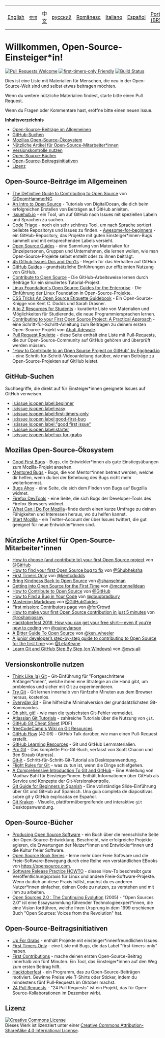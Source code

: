 <table>
    <tr>
        <!-- Do not translate this table -->
        <td><a href="./README.md"> English </a></td>
        <td><a href="./README-BN.md"> বাংলা </a></td>
        <td><a href="./README-CN.md"> 中文 </a></td>
        <td><a href="./README-RU.md"> русский </a></td>
        <td><a href="./README-RO.md"> Românesc </a></td>
        <td><a href="./README-IT.md"> Italiano </a></td>
        <td><a href="./README-ES.md"> Español </a></td>
        <td><a href="./README-pt-BR.md"> Português (BR) </a></td>
        <td><a href="./README-DE.md"> Deutsch </a></td>
        <td><a href="./README-GR.md"> Ελληνικά </a></td>
        <td><a href="./README-FR.md"> Français </a></td>
        <td><a href="./README-TR.md"> Turkish </a></td>
        <td><a href="./README-TR.md"> 한국어 </a></td>
    </tr>
</table>

# Willkommen, Open-Source-Einsteiger\*in!

[![Pull Requests Welcome](https://img.shields.io/badge/PRs-welcome-brightgreen.svg?style=flat)](http://makeapullrequest.com)
[![first-timers-only Friendly](https://img.shields.io/badge/first--timers--only-friendly-blue.svg)](http://www.firsttimersonly.com/)
[![Build Status](https://travis-ci.org/freeCodeCamp/how-to-contribute-to-open-source.svg?branch=master)](https://travis-ci.org/freeCodeCamp/how-to-contribute-to-open-source)

Dies ist eine Liste mit Materialien für Menschen, die neu in der
Open-Source-Welt sind und selbst etwas beitragen möchten.

Wenn du weitere nützliche Materialien findest, starte bitte einen Pull Request.

Wenn du Fragen oder Kommentare hast, eröffne bitte einen neuen Issue.

**Inhaltsverzeichnis**

- [Open-Source-Beiträge im Allgemeinen](#open-source-beiträge-im-allgemeinen)
- [GitHub-Suchen](#github-suchen)
- [Mozillas Open-Source-Ökosystem](#mozillas-open-source-ökosystem)
- [Nützliche Artikel für Open-Source-Mitarbeiter\*innen](#nützliche-artikel-für-open-source-mitarbeiter*innen)
- [Versionskontrolle nutzen](#versionskontrolle-nutzen)
- [Open-Source-Bücher](#open-source-bücher)
- [Open-Source-Beitragsinitiativen](#open-source-beitragsinitiativen)
- [Lizenz](#lizenz)

## Open-Source-Beiträge im Allgemeinen

- [The Definitive Guide to Contributing to Open Source](https://medium.freecodecamp.org/the-definitive-guide-to-contributing-to-open-source-900d5f9f2282) von [@DoomHammerNG](https://twitter.com/DoomHammerNG)
- [An Intro to Open Source](https://www.digitalocean.com/community/tutorial_series/an-introduction-to-open-source) - Tutorials von DigitalOcean, die dich beim
  erfolgreichen Erstellen von Beiträgen auf GitHub anleiten.
- [Issuehub.io](http://issuehub.io/) - ein Tool, um auf GitHub nach Issues mit speziellen Labeln und Sprachen zu suchen.
- [Code Triage](https://www.codetriage.com/) - noch ein sehr schönes Tool, um nach Sprache sortiert beliebte Repositorys und Issues zu finden. -
  [Awesome-for-beginners](https://github.com/MunGell/awesome-for-beginners) - ein GitHub-Repository, das Projekte mit guten Einsteiger\*innen-Bugs sammelt und
  mit entsprechenden Labels versieht.
- [Open Source Guides](https://opensource.guide/) - eine Sammlung von Materialien für Einzelpersonen, Gruppen und Unternehmen, die lernen wollen, wie man
  Open-Source-Projekte selbst erstellt oder zu ihnen beiträgt.
- [45 Github Issues Dos and Don’ts](https://hackernoon.com/45-github-issues-dos-and-donts-dfec9ab4b612) - Regeln für das Verhalten auf GitHub
- [GitHub Guides](https://guides.github.com/) - grundsätzliche Einführungen zur effizienten Nutzung von GitHub.
- [Contribute to Open Source](https://github.com/danthareja/contribute-to-open-source) - Die GitHub-Arbeitsweise lernen durch Beiträge für ein simuliertes Tutorial-Projekt.
- [Linux Foundation's Open Source Guides for the Enterprise](https://www.linuxfoundation.org/resources/open-source-guides/) - Die Einführung der Linux
  Foundation in Open-Source-Projekte.
- [CSS Tricks An Open Source Etiquette Guidebook](https://css-tricks.com/open-source-etiquette-guidebook/) - Ein Open-Source-Knigge von Kent C. Dodds und Sarah Drasner.
- [A to Z Resources for Students](https://github.com/dipakkr/A-to-Z-Resources-for-Students) - kuratierte Liste von Materialien und Möglichkeiten für
  Studierende, die neue Programmiersprachen lernen.
- [Contributing to your First Open Source Project: A Practical
  Approach](https://blog.devcenter.co/contributing-to-your-first-open-source-project-a-practical-approach-1928c4cbdae) - eine Schritt-für-Schritt-Anleitung zum
  Beitragen zu deinem ersten Open-Source-Projekt von [Abati Adewale](https://www.acekyd.com).
- [Pull Request Roulette](http://www.pullrequestroulette.com/) - diese Seite enthält eine Liste mit Pull-Requests, die zur Open-Source-Community auf GitHub
  gehören und überprüft werden müssen.
- ["How to Contribute to an Open Source Project on GitHub" by Egghead.io](https://egghead.io/courses/how-to-contribute-to-an-open-source-project-on-github) -
  eine Schritt-für-Schritt-Videoanleitung darüber, wie man Beiträge zu Open-Source-Projekten auf GitHub leistet.

## GitHub-Suchen

Suchbegriffe, die direkt auf für Einsteiger\*innen geeignete Issues auf GitHub verweisen.

- [is:issue is:open label:beginner](https://github.com/search?utf8=%E2%9C%93&q=is%3Aissue+is%3Aopen+label%3Abeginner)
- [is:issue is:open label:easy](https://github.com/search?utf8=%E2%9C%93&q=is%3Aissue+is%3Aopen+label%3Aeasy)
- [is:issue is:open label:first-timers-only](https://github.com/search?utf8=%E2%9C%93&q=is%3Aissue+is%3Aopen+label%3Afirst-timers-only)
- [is:issue is:open label:good-first-bug](https://github.com/search?utf8=%E2%9C%93&q=is%3Aissue+is%3Aopen+label%3Agood-first-bug)
- [is:issue is:open label:"good first issue"](https://github.com/search?utf8=%E2%9C%93&q=is%3Aissue+is%3Aopen+label%3A"good+first+issue")
- [is:issue is:open label:starter](https://github.com/search?utf8=%E2%9C%93&q=is%3Aissue+is%3Aopen+label%3Astarter)
- [is:issue is:open label:up-for-grabs](https://github.com/search?utf8=%E2%9C%93&q=is%3Aissue+is%3Aopen+label%3Aup-for-grabs)

## Mozillas Open-Source-Ökosystem

- [Good First Bugs](https://bugzil.la/sw:%22[good%20first%20bug]%22&limit=0) - Bugs, die Entwickler\*innen als gute Einstiegsübungen zum Mozilla-Projekt
  ansehen.
- [Mentored Bugs](https://bugzilla.mozilla.org/buglist.cgi?quicksearch=mentor%3A%40) - Bugs, die von Mentor\*innen betreut werden, welche dir helfen, wenn du bei
  der Behebung des Bugs nicht mehr weiterkommst.
- [Bugs Ahoy](http://www.joshmatthews.net/bugsahoy/) - eine Seite, die sich dem Finden von Bugs auf Bugzilla widmet.
- [Firefox DevTools](http://firefox-dev.tools/) - eine Seite, die sich Bugs der Developer-Tools des Firefox-Browsers widmet.
- [What Can I Do For Mozilla](http://whatcanidoformozilla.org/) - finde durch einen kurze Umfrage zu deinen Fähigkeiten und
  Interessen heraus, wo du helfen kannst.
- [Start Mozilla](https://twitter.com/StartMozilla) - ein Twitter-Account der über Issues twittert, die gut geeignet für neue Entwickler\*innen sind.

## Nützliche Artikel für Open-Source-Mitarbeiter\*innen

- [How to choose (and contribute to) your first Open Source project](https://github.com/collections/choosing-projects) von [@GitHub](https://github.com/github)
- [How to find your first Open Source bug to fix](https://medium.freecodecamp.org/finding-your-first-open-source-project-or-bug-to-work-on-1712f651e5ba#.slc8i2h1l) von [@Shubheksha](https://github.com/Shubheksha)
- [First Timers Only](https://kentcdodds.com/blog/first-timers-only) von [@kentcdodds](https://github.com/kentcdodds)
- [Bring Kindness Back to Open Source](http://www.hanselman.com/blog/BringKindnessBackToOpenSource.aspx) von [@shanselman](https://github.com/shanselman)
- [Getting into Open Source for the First Time](https://www.nearform.com/blog/getting-into-open-source-for-the-first-time/) von [@mcdonnelldean](https://github.com/mcdonnelldean)
- [How to Contribute to Open Source](https://opensource.guide/how-to-contribute/) von [@GitHub](https://github.com/github)
- [How to Find a Bug in Your Code](https://8thlight.com/blog/doug-bradbury/2016/06/29/how-to-find-bug-in-your-code.html) von [@dougbradbury](https://twitter.com/dougbradbury)
- [Mastering Markdown](https://guides.github.com/features/mastering-markdown/) von [@GitHubGuides](https://guides.github.com/)
- [First mission: Contributors page](https://medium.com/@forCrowd/first-mission-contributors-page-df24e6e70705#.2v2g0no29) von [@forCrowd](https://github.com/forCrowd)
- [How to make your first Open Source contribution in just 5 minutes](https://medium.freecodecamp.org/how-to-make-your-first-open-source-contribution-in-just-5-minutes-aaad1fc59c9a) von [@roshanjossey](https://medium.freecodecamp.org/@roshanjossey)
- [Hacktoberfest 2018: How you can get your free shirt — even if you’re new to coding](https://medium.freecodecamp.org/hacktoberfest-2018-how-you-can-get-your-free-shirt-even-if-youre-new-to-coding-96080dd0b01b) von [@quincylarson](https://medium.freecodecamp.org/@quincylarson)
- [A Bitter Guide To Open Source](https://medium.com/codezillas/a-bitter-guide-to-open-source-a8e3b6a3c1c4) von [@ken_wheeler](https://medium.com/@ken_wheeler)
- [A junior developer’s step-by-step guide to contributing to Open Source for the first time](https://hackernoon.com/contributing-to-open-source-the-sharks-are-photoshopped-47e22db1ab86) von [@LetaKeane](http://www.letakeane.com/)
- [Learn Git and GitHub Step By Step (on Windows)](https://medium.com/@ows_ali/be93518e06dc) von [@ows-ali](https://medium.com/@ows_ali)

## Versionskontrolle nutzen

- [Think Like (a) Git](http://think-like-a-git.net/) - Git-Einführung für "Fortgeschrittene Anfänger\*innen", welche ihnen eine Strategie an die Hand gibt, um
  problemlos und sicher mit Git zu experimentieren.
- [Try Git](https://try.github.io/) - Git lernen innerhalb von fünfzehn Minuten aus dem Browser heraus, kostenlos.
- [Everyday Git](https://git-scm.com/docs/giteveryday) - Eine hilfreiche Minimalversion der grundsätzlichsten Git-Kommandos.
- [Oh shit, git!](http://ohshitgit.com/) - wie man die typischsten Git-Fehler vermeidet.
- [Atlassian Git Tutorials](https://www.atlassian.com/git/tutorials/) - zahlreiche Tutorials über die Nutzung von `git`.
- [GitHub Git Cheat Sheet](https://education.github.com/git-cheat-sheet-education.pdf) (PDF)
- [freeCodeCamp's Wiki on Git Resources](https://www.freecodecamp.org/forum/t/wiki-git-resources/13136)
- [GitHub Flow](https://www.youtube.com/watch?v=juLIxo42A_s) (42:06) - GitHub Talk darüber, wie man einen Pull-Request erstellt.
- [GitHub Learning Resources](https://help.github.com/articles/git-and-github-learning-resources/) - Git und GitHub Lernmaterialien.
- [Pro Git](https://git-scm.com/book/en/v2) - Das komplette Pro-Git-Buch, verfasst von Scott Chacon und Ben Straub (Apress).
- [Git-it](https://github.com/jlord/git-it-electron) - Schritt-für-Schritt-Git-Tutorial als Desktopanwendung.
- [Flight Rules for Git](https://github.com/k88hudson/git-flight-rules) - was zu tun ist, wenn die Dinge schiefgehen.
- [A Comprehensive Introduction To Git and GitHub](https://codeburst.io/git-good-part-a-e0d826286a2a) - Eine Anleitung von Madhav Bahl für
  Einsteiger\*innen. Enthält Informationen über GitHub als Service und Konzepte der Git-Versionskontrolle.
- [Git Guide for Beginners in Spanish](https://platzi.github.io/git-slides/#/) - Eine vollständige Slide-Einführung über Git und GitHub auf Spanisch. Una guía completa de diapositivas sobre git y GitHub explicadas en Español.
- [Git Kraken](https://www.gitkraken.com/git-client) - Visuelle, plattformübergreifende und interaktive `git` Desktopanwendung.

## Open-Source-Bücher

- [Producing Open Source Software](http://producingoss.com/) - ein Buch über die menschliche Seite der Open-Source-Entwicklung. Beschreibt, wie erfolgreiche
  Projekte agieren, die Erwartungen der Nutzer\*innen und Entwickler\*innen und die Kultur freier Software.
- [Open Source Book Series](https://opensource.com/resources/ebooks) - lerne mehr über Freie Software und die Freie-Software-Bewegung durch eine Reihe von
  verständlichen EBooks von https://opensource.com.
- [Software Release Practice HOWTO](http://tldp.org/HOWTO/Software-Release-Practice-HOWTO/) - dieses How-To beschreibt gute Veröffentlichungspraxis für Linux
  und andere Freie-Software-Projekte. Wenn du dich an diese Praxis hältst, machst du es anderen Nutzer\*innen einfacher, deinen Code zu nutzen, zu verstehen und
  mit ihm zu arbeiten.
- [Open Sources 2.0 : The Continuing Evolution](https://archive.org/details/opensources2.000diborich) (2005) - "Open Sources 2.0" ist eine Essaysammlung
  führender Technologieexpert\*innen, die eine Vision fortführen, welche ihren Ursprung in dem 1999 erschienen Buch "Open Sources: Voices from the
  Revolution" hat.

## Open-Source-Beitragsinitiativen

- [Up For Grabs](http://up-for-grabs.net/#/) - enthält Projekte mit einsteiger\*innenfreundlichen Issues.
- [First Timers Only](http://www.firsttimersonly.com/) - eine Liste mit Bugs, die das Label "first-timers-only" haben.
- [First Contributions](https://firstcontributions.github.io/) - mache deinen ersten Open-Source-Beitrag innerhalb von fünf Minuten. Ein Tool, das
  Einsteiger\*innen auf den Weg zum ersten Beitrag hilft.
- [Hacktoberfest](https://hacktoberfest.digitalocean.com/) - ein Programm, das zu Open-Source-Beiträgen motiviert. Gewinne Preise wie T-Shirts oder Sticker,
  indem du mindestens fünf Pull-Requests im Oktober machst.
- [24 Pull Requests](https://24pullrequests.com) - "24 Pull Requests" ist ein Projekt, das für Open-Source-Kollaborationen im Dezember wirbt.

## Lizenz

<a rel="license" href="http://creativecommons.org/licenses/by-sa/4.0/"><img alt="Creative Commons License" style="border-width:0"
src="https://i.creativecommons.org/l/by-sa/4.0/88x31.png" /></a><br />Dieses Werk ist lizenziert unter einer <a rel="license" href="http://creativecommons.org/licenses/by-sa/4.0/">Creative Commons Attribution-ShareAlike 4.0 International License</a>.

